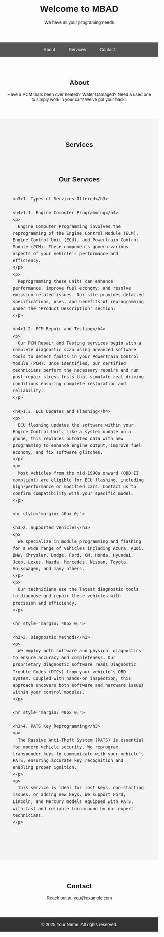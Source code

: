 <html lang="en">
<head>
  <meta charset="UTF-8" />
  <meta name="viewport" content="width=device-width, initial-scale=1.0" />
  <title>MBAD</title>
  <style>
    body {
      font-family: Arial, sans-serif;
      margin: 0;
      padding: 0;
    }

    header {
      background-color: #333;
      color: white;
      padding: 20px 0;
      text-align: center;
    }

    nav {
      background-color: #555;
      text-align: center;
    }

    nav a {
      display: inline-block;
      padding: 15px 20px;
      color: white;
      text-decoration: none;
    }

    nav a:hover {
      background-color: #777;
    }

    section {
      padding: 40px 20px;
      text-align: center;
    }

    footer {
      background-color: #333;
      color: white;
      text-align: center;
      padding: 15px 0;
      position: relative;
      bottom: 0;
      width: 100%;
    }
  </style>
</head>
<body>

  <header>
    <h1>Welcome to MBAD</h1>
    <p>We have all your programing needs</p>
  </header>

  <nav>
    <a href="#about">About</a>
    <a href="#services">Services</a>
    <a href="#contact">Contact</a>
  </nav>

  <section id="about">
    <h2>About</h2>
    <p>Have a PCM thats been over heated? Water Damaged? Need a used one to simply work in your car? We've got your back!.</p>
  </section>

  <section id="services" style="background-color: #f4f4f4;">
    <h2>Services</h2>
    <p><section id="services" style="background-color: #f4f4f4; padding: 40px 20px;">
  <h2 style="text-align:center; margin-bottom: 40px;">Our Services</h2>

  <div style="max-width: 900px; margin: auto; text-align: left; line-height: 1.6; font-size: 16px;">

    <h3>1. Types of Services Offered</h3>

    <h4>1.1. Engine Computer Programming</h4>
    <p>
      Engine Computer Programming involves the reprogramming of the Engine Control Module (ECM), Engine Control Unit (ECU), and Powertrain Control Module (PCM). These components govern various aspects of your vehicle's performance and efficiency.
    </p>
    <p>
      Reprogramming these units can enhance performance, improve fuel economy, and resolve emission-related issues. Our site provides detailed specifications, uses, and benefits of reprogramming under the 'Product Description' section.
    </p>

    <h4>1.2. PCM Repair and Testing</h4>
    <p>
      Our PCM Repair and Testing services begin with a complete diagnostic scan using advanced software tools to detect faults in your Powertrain Control Module (PCM). Once identified, our certified technicians perform the necessary repairs and run post-repair stress tests that simulate real driving conditions—ensuring complete restoration and reliability.
    </p>

    <h4>1.3. ECU Updates and Flashing</h4>
    <p>
      ECU flashing updates the software within your Engine Control Unit. Like a system update on a phone, this replaces outdated data with new programming to enhance engine output, improve fuel economy, and fix software glitches.
    </p>
    <p>
      Most vehicles from the mid-1990s onward (OBD II compliant) are eligible for ECU flashing, including high-performance or modified cars. Contact us to confirm compatibility with your specific model.
    </p>

    <hr style="margin: 40px 0;">

    <h3>2. Supported Vehicles</h3>
    <p>
      We specialize in module programming and flashing for a wide range of vehicles including Acura, Audi, BMW, Chrysler, Dodge, Ford, GM, Honda, Hyundai, Jeep, Lexus, Mazda, Mercedes, Nissan, Toyota, Volkswagen, and many others.
    </p>
    <p>
      Our technicians use the latest diagnostic tools to diagnose and repair these vehicles with precision and efficiency.
    </p>

    <hr style="margin: 40px 0;">

    <h3>3. Diagnostic Methods</h3>
    <p>
      We employ both software and physical diagnostics to ensure accuracy and completeness. Our proprietary diagnostic software reads Diagnostic Trouble Codes (DTCs) from your vehicle’s OBD system. Coupled with hands-on inspection, this approach uncovers both software and hardware issues within your control modules.
    </p>

    <hr style="margin: 40px 0;">

    <h3>4. PATS Key Reprogramming</h3>
    <p>
      The Passive Anti-Theft System (PATS) is essential for modern vehicle security. We reprogram transponder keys to communicate with your vehicle’s PATS, ensuring accurate key recognition and enabling proper ignition.
    </p>
    <p>
      This service is ideal for lost keys, non-starting issues, or adding new keys. We support Ford, Lincoln, and Mercury models equipped with PATS, with fast and reliable turnaround by our expert technicians.
    </p>

  </div>
</section>


</p>
  </section>

  <section id="contact">
    <h2>Contact</h2>
    <p>Reach out at: <a href="mailto:you@example.com">you@example.com</a></p>
  </section>

  <footer>
    &copy; 2025 Your Name. All rights reserved.
  </footer>

</body>
</html>
